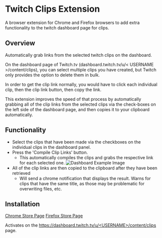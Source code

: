 # Twitch Clips Extension
A browser extension for Chrome and Firefox browsers to add extra functionality to the twitch dashboard page for clips.

## Overview

Automatically grab links from the selected twitch clips on the dashboard.

On the dashboard page of Twitch.tv (dashboard.twitch.tv/u/< USERNAME >/content/clips), you can select multiple clips you have created, but Twitch only provides the option to delete them in bulk.

In order to get the clip link normally, you would have to click each individual clip, then the clip link button, then copy the link.

This extension improves the speed of that process by automatically grabbing all of the clip links from the selected clips via the check-boxes on the left side of the dashboard page, and then copies it to your clipboard automatically.


## Functionality
- Select the clips that have been made via the checkboxes on the individual clips in the dashboard panel.
- Press the 'Compile Clip Links' button.
  - This automatically compiles the clips and grabs the respective link for each selected one.
  ![Dashboard Example Image](https://i.imgur.com/IA1uLNd.png)
- All of the clip links are then copied to the clipboard after they have been retrieved
  - Will send a chrome notification that displays the result. Warns for clips that have the same title, as those may be problematic for overwriting files, etc.

## Installation

[Chrome Store Page](https://chrome.google.com/webstore/detail/twitch-clips-helper/lnnmamblgkdjladkhgjecbhgopnfhnih)
[Firefox Store Page](https://addons.mozilla.org/en-US/firefox/addon/twitch-clips-helper/)

Activates on the [https://dashboard.twitch.tv/u/<USERNAME\>/content/clips](https://dashboard.twitch.tv/content/clips) page.


